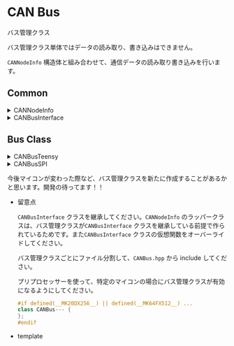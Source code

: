 # CAN Bus

バス管理クラス

バス管理クラス単体ではデータの読み取り、書き込みはできません。

`CANNodeInfo` 構造体と組み合わせて、通信データの読み取り書き込みを行います。

## Common

<details>
<summary>CANNodeInfo</summary>

各ノードを管理する構造体です。以下のメンバを持ちます。

```cpp
uint32_t id
uint8_t* buffer
size_t   length
uint32_t timestampUs
```

`id` : 自身の ID もしくは監視する ID

`buffer` : 送信、受信バッファをさすポインタ

`length` : 送信、受信バッファ長

`timestampUs` : 最後に送信、受信バッファにアクセスした時間[μs]

</details>

<details>
<summary>CANBusInterface</summary>

バス管理クラスを一律に使用できるようにするインターフェースクラスです。

バス管理クラスは全てこのクラスを継承し、仮想関数をオーバーライドします。

使用するマイコンによってバス管理クラス(型)が切り替わっても、このクラスが基底クラスであるため、型を変えずにバスオブジェクトを保持することができます。そのため、マイコンが異なっていても、同じコードで `CANNodeInfo` のラッパークラス等を作成することができます。

-   API

    ノードをバスに参加させる

    -   `virtual joinTX(CANNodeInfo& node)`
    -   `virtual joinRX(CANNodeInfo& node)`

    ノードをバスから切り離す

    -   `virtual detachTX(CANNodeInfo& node)`
    -   `virtual detachRX(CANNodeInfo& node)`

-   Sample

    ```cpp
    uint8_t buffer[10];
    CANNodeInfo node {
        /*uint32_t id         */ 0            ,
        /*uint8_t* buffer     */ buffer       ,
        /*size_t   length     */ sizeof buffer,
        /*uint32_t timestampUs*/ 0            ,
    };

    CANBus---- bus;

    void setup() {
        bus.joinTX(node);
    }
    void loop() {}
    ```

    ```cpp
    /// @brief 可変長データを送受信する CANNodeInfo ラッパークラス
    class CANWriterVLA
    {
            // 全バス管理クラスがCANBusInterfaceを継承しているので、このように全バス管理クラスの参照を一律に保持できます。
            CANBusInterface& bus ;
            CANNodeInfo      info;
        public:
            CANWriterVLA(CANBusInterface& bus, uint32_t id)
                : bus(bus)
                , info(
                    /*uint32_t id         */ id     ,
                    /*uint8_t* buffer     */ nullptr,
                    /*size_t   length     */ 0      ,
                    /*uint32_t timestampUs*/ 0      ,
                )
            {
                bus.joinTX(info);
            }
            ~CANWriterVLA()
            {
                bus.detachTX(info);
                delete[] info.buffer;
            }
            void resize(size_t n)
            {
                delete[] info.buffer;
                info.buffer = new uint8_t[n]();
                info.length = n;
                // バス管理クラスは CANNodeInfo インスタンスのポインタを内部に保持しています。そのためインスタンスを書き換えると、バス管理クラスにも書き換えが反映されます。
            }
    };

    CANBusTeensy<CAN1> mainBus    ;
    CANBusSPI<1, 2>    subBus(SPI);

    CANWriterVLA writer0(mainBus, 0);
    CANWriterVLA writer1(subBus , 0);
    ```

</details>

## Bus Class

<details>
<summary>CANBusTeensy</summary>

teensy 内臓 CAN コントローラーを使用して、 CAN 通信を行うバス管理クラス

```mermaid
flowchart LR

	bus[CAN BUS] --- |CAN H/L|CANトランシーバ --- |CAN TX/RX|lib

    subgraph Soft

        subgraph CANBusTeensy
            direction RL
            lib[FlexCAN_T4]
            CANBusInterface
        end
        lib --- |transform|CANBusInterface

        CANBusInterface --- reader

        CANBusInterface --- writer

        subgraph Reader
            reader[CANNodeInfo]
        end
        subgraph Writer
            writer[CANNodeInfo]
        end

    end

```

-   依存ライブラリ

    [FlexCAN_T4](https://github.com/tonton81/FlexCAN_T4)

    [IntervalTimer](https://github.com/loglow/IntervalTimer)

-   API

    コンストラクタ

    -   `template<CAN_DEV_TABLE Bus> CANBusTeensy::CANBusTeensy()`

        `@tparam {Bus}` バス種類 (CAN0,CAN1,CAN2,CAN3) [ライブラリドキュメント](https://github.com/tonton81/FlexCAN_T4) 参照

    通信開始

    -   `void CANBusTeensy::begin(uint32_t baudrate = 1000000)`

        `@param {baudrate}` CAN 通信レート

    通信更新

    -   `void CANBusTeensy::update(uint32_t writeIntervalUs = 5000)`

        `@param {writeIntervalUs}` 送信間隔

        バスに大量のデータが流れないよう、ループ周期に関係なく設定間隔以下で送信されないようになっています。

-   メモリ

    CANNodeInfo のインスタンスを指すポインタをリストとしてヒープ領域に保持します。

-   Sample

    ノード ID0 が送信しているデータを取得する。

    ```cpp
    uint8_t buffer[10];
    CANNodeInfo node {
        /*uint32_t id         */ 0            ,
        /*uint8_t* buffer     */ buffer       ,
        /*size_t   length     */ sizeof buffer,
        /*uint32_t timestampUs*/ 0            ,
    };

    CANBusTeensy<CAN1> bus;
    void setup()
    {
        bus.joinRX(node);  // ノードをバスに参加させる(複数参加させることもできます)
        bus.begin();       // 通信開始
        Serial.begin(115200);
    }

    void loop()
    {
        bus.update();
        for(size_t i = 0; i < node.length; ++i)
        {
            Serial.print(node.buffer[i]);
        }
        Serial.println();
    }
    ```

    生で `CANNodeInfo` を使うと少し複雑になります。そのため `CANNodeInfo` のラッパークラスである、`CANReader`, `CANWriter` クラス等を使います。ラッパークラス

-   開発者

    大河祐介

</details>

<details>
<summary>CANBusSPI</summary>
外付け CAN コントローラーを使用して CAN 通信を行うバス管理クラス

```mermaid
flowchart LR

	bus[CAN BUS] --- |CAN H/L|CANトランシーバ --- |CAN TX/RX|CANコントローラ --- |SPI|lib

    subgraph Soft

        subgraph CANBusSPI
            direction RL
            lib[arduino-mcp2515]
            CANBusInterface
        end

        lib --- |transform|CANBusInterface

        CANBusInterface --- reader

        CANBusInterface --- writer

        subgraph Reader
            reader[CANNodeInfo]
        end
        subgraph Writer
            writer[CANNodeInfo]
        end

    end

```

-   依存ライブラリ

    [arduino-mcp2515](https://github.com/autowp/arduino-mcp2515)

-   API

    コンストラクタ

    -   `template<uint8_t CS, uint8_t Interrupt> CANBusSPI::CANBusSPI(SPIClass& SPI, uint32_t SPIClock = 10000000)`

        `@tparam {CS}` SPI chip select ピン

        `@tparam {Interrupt}` CAN コントローラー Int 端子接続ピン

        `@param {SPI}` SPI クラスインスタンス

        `@param {SPIClock}` SPI クロック

    通信開始

    -   `void CANBusSPI::begin(CAN_CLOCK CANClock = MCP_20MHZ, CAN_SPEED baudrate = CAN_1000KBPS)`

        `@param {baudrate}` CAN 通信レート [ライブラリドキュメント](https://github.com/autowp/arduino-mcp2515) 参照

        `@param {CANClock}` CAN コントローラー動作周波数 [ライブラリドキュメント](https://github.com/autowp/arduino-mcp2515) 参照

    通信更新

    -   `void CANBusTeensy::update(uint32_t writeIntervalUs = 5000)`

        `@param {writeIntervalUs}` 送信間隔

        バスに大量のデータが流れないよう、ループ周期に関係なく設定間隔以下で送信されないようになっています。

-   Sample

    ```cpp
    CANBusSPI<9, 2> bus(SPI);
    void setup() {
        bus.begin();
    }
    void loop() {
        bus.update();
    }
    ```

-   開発者

    大河祐介

</details>

<!-- <details>
<summary>バス管理クラス開発について</summary> -->

今後マイコンが変わった際など、バス管理クラスを新たに作成することがあるかと思います。開発の待ってます！！

-   留意点

    `CANBusInterface` クラスを継承してください。`CANNodeInfo` のラッパークラスは、バス管理クラスが`CANBusInterface` クラスを継承している前提で作られているためです。また`CANBusInterface` クラスの仮想関数をオーバーライドしてください。

    バス管理クラスごとにファイル分割して、`CANBus.hpp` から include してください。

    プリプロセッサーを使って、特定のマイコンの場合にバス管理クラスが有効になるようにしてください。

    ```cpp
    #if defined(__MK20DX256__) || defined(__MK64FX512__) ...
    class CANBus--- {
    };
    #endif
    ```

-   template

    ```cpp

    ```

<!-- </details> -->
